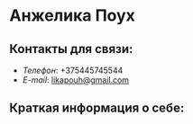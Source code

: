 # Анжелика Поух

## Контакты для связи:
* _Телефон_: +375445745544
* _E-mail_: likapouh@gmail.com

## Краткая информация о себе: